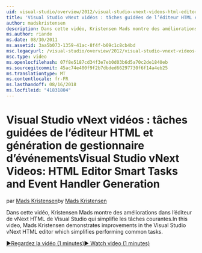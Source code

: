 ```yaml
---
uid: visual-studio/overview/2012/visual-studio-vnext-videos-html-editor-smart-tasks-and-event-handler-generation
title: 'Visual Studio vNext vidéos : tâches guidées de l’éditeur HTML et génération de gestionnaire d’événements | Microsoft Docs'
author: madskristensen
description: Dans cette vidéo, Kristensen Mads montre des améliorations dans l’éditeur de vNext HTML de Visual Studio qui simplifie les tâches courantes.
ms.author: riande
ms.date: 08/30/2011
ms.assetid: 3aa5b073-1359-41ac-8f4f-b09c1c8cb4bd
msc.legacyurl: /visual-studio/overview/2012/visual-studio-vnext-videos-html-editor-smart-tasks-and-event-handler-generation
msc.type: video
ms.openlocfilehash: 07f8e5187cd34f3e7eb0d03b6d5a70c2de1840eb
ms.sourcegitcommit: 45ac74e400f9f2b7dbded66297730f6f14a4eb25
ms.translationtype: MT
ms.contentlocale: fr-FR
ms.lasthandoff: 08/16/2018
ms.locfileid: "41831804"
---
```

<a name="visual-studio-vnext-videos-html-editor-smart-tasks-and-event-handler-generation"></a><span data-ttu-id="bfb17-103">Visual Studio vNext vidéos : tâches guidées de l’éditeur HTML et génération de gestionnaire d’événements</span><span class="sxs-lookup"><span data-stu-id="bfb17-103">Visual Studio vNext Videos: HTML Editor Smart Tasks and Event Handler Generation</span></span>
====================
<span data-ttu-id="bfb17-104">par [Mads Kristensen](https://github.com/madskristensen)</span><span class="sxs-lookup"><span data-stu-id="bfb17-104">by [Mads Kristensen](https://github.com/madskristensen)</span></span>

<span data-ttu-id="bfb17-105">Dans cette vidéo, Kristensen Mads montre des améliorations dans l’éditeur de vNext HTML de Visual Studio qui simplifie les tâches courantes.</span><span class="sxs-lookup"><span data-stu-id="bfb17-105">In this video, Mads Kristensen demonstrates improvements in the Visual Studio vNext HTML editor which simplifies performing common tasks.</span></span>

[<span data-ttu-id="bfb17-106">&#9654;Regardez la vidéo (1 minutes)</span><span class="sxs-lookup"><span data-stu-id="bfb17-106">&#9654; Watch video (1 minutes)</span></span>](https://channel9.msdn.com/Blogs/ASP-NET-Site-Videos/visual-studio-vnext-videos-html-editor-smart-tasks-and-event-handler-generation)
